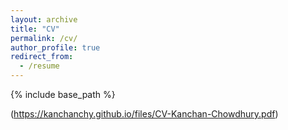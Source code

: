```yaml
---
layout: archive
title: "CV"
permalink: /cv/
author_profile: true
redirect_from:
  - /resume
---
```


{% include base_path %}


(https://kanchanchy.github.io/files/CV-Kanchan-Chowdhury.pdf)
